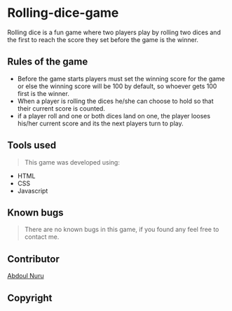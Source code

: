 # Rolling-dice-game

Rolling dice is a fun game where two players play by rolling two dices and the first to reach the score they set before the game is the winner.

## Rules of the game
- Before the game starts players must set the winning score for the game or else the winning score will be 100 by default, so whoever gets 100 first is the winner.
- When a player is rolling the dices he/she can choose to hold so that their current score is counted.
- if a player roll and one or both dices land on one, the player looses his/her current score and its the next players turn to play.

## Tools used
>This game was developed using:
- HTML
- CSS
- Javascript

## Known bugs
> There are no known bugs in this game, if you found any feel free to contact me.

## Contributor
[Abdoul Nuru](abdoulniyigena@gmail.com)

## Copyright
